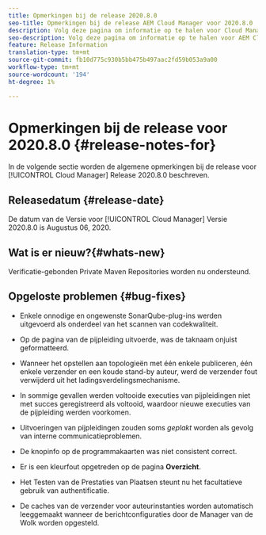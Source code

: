 ```yaml
---
title: Opmerkingen bij de release 2020.8.0
seo-title: Opmerkingen bij de release AEM Cloud Manager voor 2020.8.0
description: Volg deze pagina om informatie op te halen voor Cloud Manager Release 2020.8.0
seo-description: Volg deze pagina om informatie op te halen voor AEM Cloud Manager Release 2020.8.0
feature: Release Information
translation-type: tm+mt
source-git-commit: fb10d775c930b5bb475b497aac2fd59b053a9a00
workflow-type: tm+mt
source-wordcount: '194'
ht-degree: 1%

---
```


# Opmerkingen bij de release voor 2020.8.0 {#release-notes-for}

In de volgende sectie worden de algemene opmerkingen bij de release voor [!UICONTROL Cloud Manager] Release 2020.8.0 beschreven.

## Releasedatum {#release-date}

De datum van de Versie voor [!UICONTROL Cloud Manager] Versie 2020.8.0 is Augustus 06, 2020.

## Wat is er nieuw?{#whats-new}

Verificatie-gebonden Private Maven Repositories worden nu ondersteund.

## Opgeloste problemen {#bug-fixes}

* Enkele onnodige en ongewenste SonarQube-plug-ins werden uitgevoerd als onderdeel van het scannen van codekwaliteit.

* Op de pagina van de pijpleiding uitvoerde, was de taknaam onjuist geformatteerd.

* Wanneer het opstellen aan topologieën met één enkele publiceren, één enkele verzender en een koude stand-by auteur, werd de verzender fout verwijderd uit het ladingsverdelingsmechanisme.

* In sommige gevallen werden voltooide executies van pijpleidingen niet met succes geregistreerd als voltooid, waardoor nieuwe executies van de pijpleiding werden voorkomen.

* Uitvoeringen van pijpleidingen zouden soms *geplakt* worden als gevolg van interne communicatieproblemen.

* De knopinfo op de programmakaarten was niet consistent correct.

* Er is een kleurfout opgetreden op de pagina **Overzicht**.

* Het Testen van de Prestaties van Plaatsen steunt nu het facultatieve gebruik van authentificatie.

* De caches van de verzender voor auteurinstanties worden automatisch leeggemaakt wanneer de berichtconfiguraties door de Manager van de Wolk worden opgesteld.

